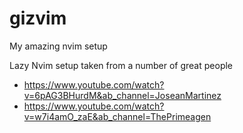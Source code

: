 # gizvim
My amazing nvim setup

Lazy Nvim setup taken from a number of great people

- https://www.youtube.com/watch?v=6pAG3BHurdM&ab_channel=JoseanMartinez
- https://www.youtube.com/watch?v=w7i4amO_zaE&ab_channel=ThePrimeagen



